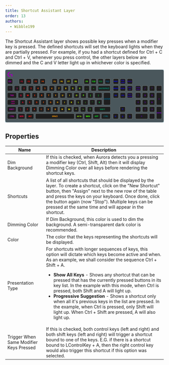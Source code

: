 ```yaml
---
title: Shortcut Assistant Layer
order: 13
authors:
  - Wibble199
---
```


The Shortcut Assistant layer shows possible key presses when a modifier key is pressed. The defined shortcuts will set the keyboard lights when they are partially pressed. For example, if you had a shortcut defined for Ctrl + C and Ctrl + V, whenever you press control, the other layers below are dimmed and the C and V letter light up in whichever color is specified.

![A shortcut layer with common Ctrl and Ctrl + Shift shortcuts on top of a gradient layer](../../assets/img/layer-shortcut.gif)

## Properties

<table>
  <thead>
    <tr>
      <th>Name</th>
      <th>Description</th>
    </tr>
  </thead>
  <tbody>
    <tr>
      <td>Dim Background</td>
      <td>If this is checked, when Aurora detects you a pressing a modifier key (Ctrl, Shift, Alt) then it will display Dimming Color over all keys before rendering the shortcut keys.</td>
    </tr>
    <tr>
      <td>Shortcuts</td>
      <td>A list of all shortcuts that should be displayed by the layer. To create a shortcut, click on the "New Shortcut" button, then "Assign" next to the new row of the table and press the keys on your keyboard. Once done, click the button again (now "Stop"). Multiple keys can be pressed at the same time and will appear in the shortcut.</td>
    </tr>
    <tr>
      <td>Dimming Color</td>
      <td>If Dim Background, this color is used to dim the background. A semi-transparent dark color is recommended.</td>
    </tr>
    <tr>
      <td>Color</td>
      <td>The color that the keys representing the shortcuts will be displayed.</td>
    </tr>
    <tr>
      <td>Presentation Type</td>
      <td>For shortcuts with longer sequences of keys, this option will dictate which keys become active and when. As an example, we shall consider the sequence Ctrl + Shift + A.<ul>
        <li><strong>Show All Keys</strong> - Shows any shortcut that can be pressed that has the currently pressed buttons in its key list. In the example with this mode, when Ctrl is pressed, both Shift and A will light up.</li>
        <li><strong>Progressive Suggestion</strong> - Shows a shortcut only when all it's previous keys in the list are pressed. In the example, when Ctrl is pressed, only Shift will light up. When Ctrl + Shift are pressed, A will also light up.</li>
      </ul></td>
    </tr>
    <tr>
      <td>Trigger When Same Modifier Keys Pressed</td>
      <td>If this is checked, both control keys (left and right) and both shift keys (left and right) will trigger a shortcut bound to one of the keys. E.G. if there is a shortcut bound to LControlKey + A, then the right control key would also trigger this shortcut if this option was selected.</td>
    </tr>
  </tbody>
</table>